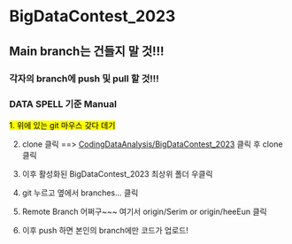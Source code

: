 # BigDataContest_2023

## Main branch는 건들지 말 것!!!

### 각자의 branch에 push 및 pull 할 것!!!

### DATA SPELL 기준 Manual




<mark> 1. 위에 있는 git 마우스 갖다 데기 </mark>

2. clone 클릭 ==> [CodingDataAnalysis/BigDataContest_2023](https://github.com/CodingDataAnalysis/BigDataContest_2023) 클릭 후 clone 클릭

3. 이후 활성화된 BigDataContest_2023 최상위 폴더 우클릭

4. git 누르고 옆에서 branches... 클릭

5. Remote Branch 어쩌구~~~ 여기서 origin/Serim or origin/heeEun 클릭

6. 이후 push 하면 본인의 branch에만 코드가 업로드!


